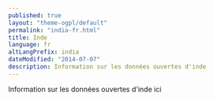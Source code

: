 ```yaml
---
published: true
layout: "theme-ogpl/default"
permalink: "india-fr.html"
title: Inde
language: fr
altLangPrefix: india
dateModified: "2014-07-07"
description: Information sur les données ouvertes d'inde
---
```


Information sur les données ouvertes d'inde ici

